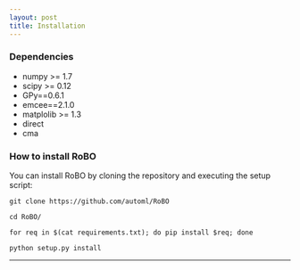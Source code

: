 ```yaml
---
layout: post
title: Installation
---
```


### Dependencies
* numpy >= 1.7
* scipy >= 0.12
* GPy==0.6.1
* emcee==2.1.0
* matplolib >= 1.3
* direct
* cma

### How to install RoBO

You can install RoBO by cloning the repository and executing the setup script:

`git clone https://github.com/automl/RoBO`

`cd RoBO/`

`for req in $(cat requirements.txt); do pip install $req; done`

`python setup.py install`

-----
